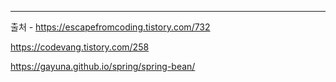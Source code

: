 








---
출처 - https://escapefromcoding.tistory.com/732

https://codevang.tistory.com/258

https://gayuna.github.io/spring/spring-bean/